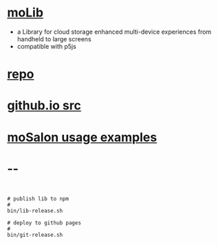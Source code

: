 # [moLib](https://github.com/molab-itp/moLib)

- a Library for cloud storage enhanced multi-device experiences from handheld to large screens
- compatible with p5js

# [repo](https://github.com/molab-itp/moLib)

# [github.io src](https://molab-itp.github.io/moLib/src?v=5)

# [moSalon usage examples](https://github.com/molab-itp/moSalon)

# --

```


# publish lib to npm
#
bin/lib-release.sh

# deploy to github pages
#
bin/git-release.sh



```
